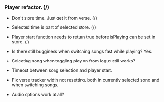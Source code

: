 ### Player refactor. (/)

* Don't store time. Just get it from verse. (/)
* Selected time is part of selected store. (/)

* Player start function needs to return true before isPlaying can be set in store. (/)

* Is there still bugginess when switching songs fast while playing? Yes.
* Selecting song when toggling play on from logue still works?

* Timeout between song selection and player start.
* Fix verse tracker width not resetting, both in currently selected song and when switching songs.
* Audio options work at all?